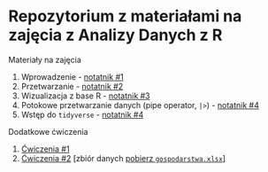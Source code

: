 # Repozytorium z materiałami na zajęcia z Analizy Danych z R

Materiały na zajęcia

1. Wprowadzenie - [notatnik #1](https://htmlpreview.github.io/?https://raw.githubusercontent.com/DepartmentOfStatisticsPUE/adzr-2024/main/codes/0-intro.nb.html)
2. Przetwarzanie - [notatnik #2](https://htmlpreview.github.io/?https://raw.githubusercontent.com/DepartmentOfStatisticsPUE/adzr-2024/main/codes/1-processing.nb.html)
3. Wizualizacja z base R - [notatnik #3](https://htmlpreview.github.io/?https://raw.githubusercontent.com/DepartmentOfStatisticsPUE/adzr-2024/main/codes/2-vis.nb.html)
4. Potokowe przetwarzanie danych (pipe operator, `|>`)  - [notatnik #4](https://htmlpreview.github.io/?https://raw.githubusercontent.com/DepartmentOfStatisticsPUE/adzr-2024/main/codes/3-pipe.nb.html)
5. Wstęp do `tidyverse` - [notatnik #4](https://htmlpreview.github.io/?https://raw.githubusercontent.com/DepartmentOfStatisticsPUE/adzr-2024/main/codes/4-tidyverse.nb.html)


Dodatkowe ćwiczenia

1. [Ćwiczenia #1](https://htmlpreview.github.io/?https://raw.githubusercontent.com/DepartmentOfStatisticsPUE/adzr-2024/main/exercises/exercises-1.html)
1. [Ćwiczenia #2](https://htmlpreview.github.io/?https://raw.githubusercontent.com/DepartmentOfStatisticsPUE/adzr-2024/main/exercises/exercises-2.html) [zbiór danych [pobierz  `gospodarstwa.xlsx`](https://github.com/DepartmentOfStatisticsPUE/adzr-2024/raw/main/exercises/gospodarstwa.xlsx)]
